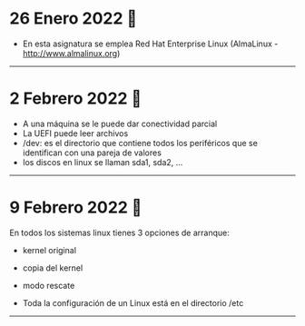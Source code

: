 # 26 Enero 2022 🍪

- En esta asignatura se emplea Red Hat Enterprise Linux (AlmaLinux - http://www.almalinux.org)

---
# 2 Febrero 2022 🪬

- A una máquina se le puede dar conectividad parcial
- La UEFI puede leer archivos
- /dev: es el directorio que contiene todos los periféricos que se identifican con una pareja de valores 
- los discos en linux se llaman sda1, sda2, ...

---
# 9 Febrero 2022 🧦 
En todos los sistemas linux tienes 3 opciones de arranque:
- kernel original
- copia del kernel
- modo rescate

- Toda la configuración de un Linux está en el directorio /etc

---